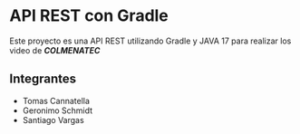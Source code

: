 # API REST con Gradle

Este proyecto es una API REST utilizando Gradle y JAVA 17 para realizar los video de ***COLMENATEC***

## Integrantes

- Tomas Cannatella
- Geronimo Schmidt
- Santiago Vargas
